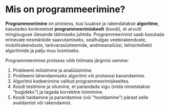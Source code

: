 # Mis on programmeerimine?

**Programmeerimine** on protsess, kus luuakse ja rakendatakse **algoritme**, kasutades konkreetset **programmeerimiskeelt** (koodi), et arvutit mingisuguse ülesande täitmiseks juhtida. Programmeerimist saab kasutada erinevate eesmärkide saavutamiseks, sealhulgas veebirakenduste, mobiilirakenduste, tarkvarasüsteemide, andmeanalüüsi, tehisintellekti algoritmide ja palju muu loomiseks.

Programmeerimise protsess võib hõlmata järgmisi samme:

1. Probleemi mõistmine ja analüüsimine.
2. Probleemi lahendamiseks algoritmi või protsessi kavandamine.
3. Algoritmi kodeerimine valitud programmeerimiskeeltes.
4. Koodi testimine ja silumine, et parandada vigu (mida nimetatakse "bugideks") ja tagada korrektne toimimine.
5. Koodi haldamine ja parandamine (või "hooldamine") pärast selle avaldamist või rakendamist.